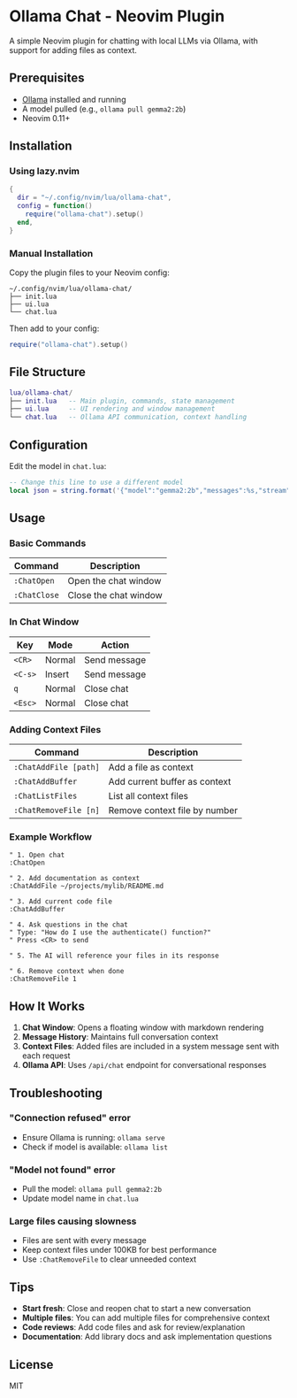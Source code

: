 # Ollama Chat - Neovim Plugin

A simple Neovim plugin for chatting with local LLMs via Ollama, with support for adding files as context.

## Prerequisites

- [Ollama](https://ollama.ai/) installed and running
- A model pulled (e.g., `ollama pull gemma2:2b`)
- Neovim 0.11+

## Installation

### Using lazy.nvim

```lua
{
  dir = "~/.config/nvim/lua/ollama-chat",
  config = function()
    require("ollama-chat").setup()
  end,
}
```

### Manual Installation

Copy the plugin files to your Neovim config:

```
~/.config/nvim/lua/ollama-chat/
├── init.lua
├── ui.lua
└── chat.lua
```

Then add to your config:

```lua
require("ollama-chat").setup()
```

## File Structure

```lua
lua/ollama-chat/
├── init.lua   -- Main plugin, commands, state management
├── ui.lua     -- UI rendering and window management
└── chat.lua   -- Ollama API communication, context handling
```

## Configuration

Edit the model in `chat.lua`:

```lua
-- Change this line to use a different model
local json = string.format('{"model":"gemma2:2b","messages":%s,"stream":false}', messages_json)
```

## Usage

### Basic Commands

| Command | Description |
|---------|-------------|
| `:ChatOpen` | Open the chat window |
| `:ChatClose` | Close the chat window |

### In Chat Window

| Key | Mode | Action |
|-----|------|--------|
| `<CR>` | Normal | Send message |
| `<C-s>` | Insert | Send message |
| `q` | Normal | Close chat |
| `<Esc>` | Normal | Close chat |

### Adding Context Files

| Command | Description |
|---------|-------------|
| `:ChatAddFile [path]` | Add a file as context |
| `:ChatAddBuffer` | Add current buffer as context |
| `:ChatListFiles` | List all context files |
| `:ChatRemoveFile [n]` | Remove context file by number |

### Example Workflow

```vim
" 1. Open chat
:ChatOpen

" 2. Add documentation as context
:ChatAddFile ~/projects/mylib/README.md

" 3. Add current code file
:ChatAddBuffer

" 4. Ask questions in the chat
" Type: "How do I use the authenticate() function?"
" Press <CR> to send

" 5. The AI will reference your files in its response

" 6. Remove context when done
:ChatRemoveFile 1
```

## How It Works

1. **Chat Window**: Opens a floating window with markdown rendering
2. **Message History**: Maintains full conversation context
3. **Context Files**: Added files are included in a system message sent with each request
4. **Ollama API**: Uses `/api/chat` endpoint for conversational responses

## Troubleshooting

### "Connection refused" error
- Ensure Ollama is running: `ollama serve`
- Check if model is available: `ollama list`

### "Model not found" error
- Pull the model: `ollama pull gemma2:2b`
- Update model name in `chat.lua`

### Large files causing slowness
- Files are sent with every message
- Keep context files under 100KB for best performance
- Use `:ChatRemoveFile` to clear unneeded context

## Tips

- **Start fresh**: Close and reopen chat to start a new conversation
- **Multiple files**: You can add multiple files for comprehensive context
- **Code reviews**: Add code files and ask for review/explanation
- **Documentation**: Add library docs and ask implementation questions

## License

MIT
